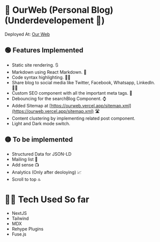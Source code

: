 # 📑 OurWeb (Personal Blog) (Underdevelopement 🚧)

Deployed At: [Our Web](https://ourweb.vercel.app/)

## 🟢 Features Implemented

- Static site rendering. 🔃
- Markdown using React Markdown. 📝
- Code syntax highlighting. 👨‍💻
- Share blog to social media like Twitter, Facebook, Whatsapp, LinkedIn. 🧑‍🏫
- Custom SEO component with all the important meta tags. 🥇
- Debouncing for the searchBlog Component. ⌚
- Added Sitemap at [https://ourweb.vercel.app/sitemap.xml](https://ourweb.vercel.app/sitemap.xml) 🛣️
- Content clustering by implementing related post component.
- Light and Dark mode switch.

## 🟡 To be implemented

- Structured Data for JSON-LD
- Mailing list 📨
- Add sense 📺
- Analytics (Only after deoloying) 📈
- Scroll to top 🔝

# 🧑‍💻 Tech Used So far

- NextJS
- Tailwind
- MDX
- Rehype Plugins
- Fuse.js

<!-- This is a [Next.js](https://nextjs.org/) project bootstrapped with [`create-next-app`](https://github.com/vercel/next.js/tree/canary/packages/create-next-app).

## Getting Started

First, run the development server:

```bash
npm run dev
# or
yarn dev
```

Open [http://localhost:3000](http://localhost:3000) with your browser to see the result.

You can start editing the page by modifying `pages/index.js`. The page auto-updates as you edit the file.

[API routes](https://nextjs.org/docs/api-routes/introduction) can be accessed on [http://localhost:3000/api/hello](http://localhost:3000/api/hello). This endpoint can be edited in `pages/api/hello.js`.

The `pages/api` directory is mapped to `/api/*`. Files in this directory are treated as [API routes](https://nextjs.org/docs/api-routes/introduction) instead of React pages.

## Learn More

To learn more about Next.js, take a look at the following resources:

- [Next.js Documentation](https://nextjs.org/docs) - learn about Next.js features and API.
- [Learn Next.js](https://nextjs.org/learn) - an interactive Next.js tutorial.

You can check out [the Next.js GitHub repository](https://github.com/vercel/next.js/) - your feedback and contributions are welcome!

## Deploy on Vercel

The easiest way to deploy your Next.js app is to use the [Vercel Platform](https://vercel.com/new?utm_medium=default-template&filter=next.js&utm_source=create-next-app&utm_campaign=create-next-app-readme) from the creators of Next.js.

Check out our [Next.js deployment documentation](https://nextjs.org/docs/deployment) for more details. -->

